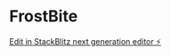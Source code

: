 # FrostBite

[Edit in StackBlitz next generation editor ⚡️](https://stackblitz.com/~/github.com/EduardoJM777/FrostBite)